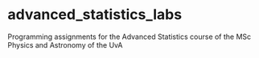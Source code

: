 # advanced_statistics_labs
Programming assignments for the Advanced Statistics course of the MSc Physics and Astronomy of the UvA
